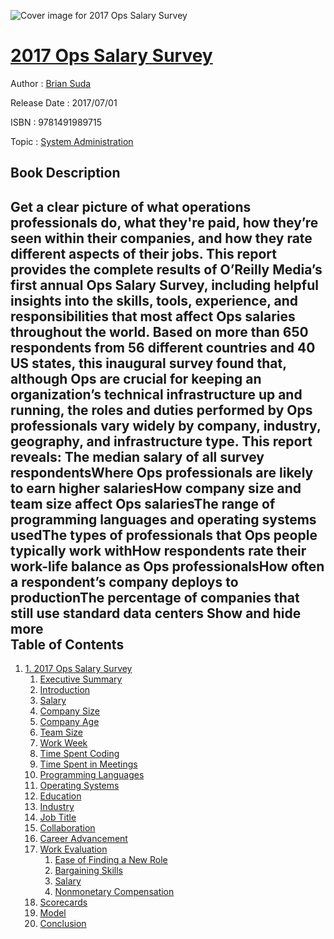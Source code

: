 ![Cover image for 2017 Ops Salary Survey](https://imgdetail.ebookreading.net/cover/cover/design/EB9781491989715.jpg)

[2017 Ops Salary Survey](https://ebookreading.net/view/book/2017+Ops+Salary+Survey-EB9781491989715_1.html "2017 Ops Salary Survey")
====================================================================================================================

Author : [Brian Suda](https://ebookreading.net/search/author/Brian+Suda)

Release Date : 2017/07/01

ISBN : 9781491989715

Topic : [System Administration](https://ebookreading.net/search/category/system-administration)

Book Description
-----------------

 Get a clear picture of what operations professionals do, what they're paid, how they’re seen within their companies, and how they rate different aspects of their jobs. This report provides the complete results of O’Reilly Media’s first annual Ops Salary Survey, including helpful insights into the skills, tools, experience, and responsibilities that most affect Ops salaries throughout the world.
Based on more than 650 respondents from 56 different countries and 40 US states, this inaugural survey found that, although Ops are crucial for keeping an organization’s technical infrastructure up and running, the roles and duties performed by Ops professionals vary widely by company, industry, geography, and infrastructure type.
This report reveals:
The median salary of all survey respondentsWhere Ops professionals are likely to earn higher salariesHow company size and team size affect Ops salariesThe range of programming languages and operating systems usedThe types of professionals that Ops people typically work withHow respondents rate their work-life balance as Ops professionalsHow often a respondent’s company deploys to productionThe percentage of companies that still use standard data centers        Show and hide more                
Table of Contents
-----------------

1. [1. 2017 Ops Salary Survey](https://ebookreading.net/view/book/2017+Ops+Salary+Survey-EB9781491989715_4.html#idm139928788755968)
    1. [Executive Summary](https://ebookreading.net/view/book/2017+Ops+Salary+Survey-EB9781491989715_4.html#idm139928788753264)
    1. [Introduction](https://ebookreading.net/view/book/2017+Ops+Salary+Survey-EB9781491989715_4.html#idm139928788753008)
    1. [Salary](https://ebookreading.net/view/book/2017+Ops+Salary+Survey-EB9781491989715_4.html#idm139928788689120)
    1. [Company Size](https://ebookreading.net/view/book/2017+Ops+Salary+Survey-EB9781491989715_4.html#idm139928788688656)
    1. [Company Age](https://ebookreading.net/view/book/2017+Ops+Salary+Survey-EB9781491989715_4.html#idm139928788736320)
    1. [Team Size](https://ebookreading.net/view/book/2017+Ops+Salary+Survey-EB9781491989715_4.html#idm139928788673584)
    1. [Work Week](https://ebookreading.net/view/book/2017+Ops+Salary+Survey-EB9781491989715_4.html#idm139928788665616)
    1. [Time Spent Coding](https://ebookreading.net/view/book/2017+Ops+Salary+Survey-EB9781491989715_4.html#idm139928788671904)
    1. [Time Spent in Meetings](https://ebookreading.net/view/book/2017+Ops+Salary+Survey-EB9781491989715_4.html#idm139928788676656)
    1. [Programming Languages](https://ebookreading.net/view/book/2017+Ops+Salary+Survey-EB9781491989715_4.html#idm139928788660176)
    1. [Operating Systems](https://ebookreading.net/view/book/2017+Ops+Salary+Survey-EB9781491989715_4.html#idm139928788659920)
    1. [Education](https://ebookreading.net/view/book/2017+Ops+Salary+Survey-EB9781491989715_4.html#idm139928788657936)
    1. [Industry](https://ebookreading.net/view/book/2017+Ops+Salary+Survey-EB9781491989715_4.html#idm139928788646736)
    1. [Job Title](https://ebookreading.net/view/book/2017+Ops+Salary+Survey-EB9781491989715_4.html#idm139928788653616)
    1. [Collaboration](https://ebookreading.net/view/book/2017+Ops+Salary+Survey-EB9781491989715_4.html#idm139928788653360)
    1. [Career Advancement](https://ebookreading.net/view/book/2017+Ops+Salary+Survey-EB9781491989715_4.html#idm139928788648624)
    1. [Work Evaluation](https://ebookreading.net/view/book/2017+Ops+Salary+Survey-EB9781491989715_4.html#idm139928788627168)
        1. [Ease of Finding a New Role](https://ebookreading.net/view/book/2017+Ops+Salary+Survey-EB9781491989715_4.html#idm139928788635408)
        1. [Bargaining Skills](https://ebookreading.net/view/book/2017+Ops+Salary+Survey-EB9781491989715_4.html#idm139928788628736)
        1. [Salary](https://ebookreading.net/view/book/2017+Ops+Salary+Survey-EB9781491989715_4.html#idm139928788632816)
        1. [Nonmonetary Compensation](https://ebookreading.net/view/book/2017+Ops+Salary+Survey-EB9781491989715_4.html#idm139928788634416)
    1. [Scorecards](https://ebookreading.net/view/book/2017+Ops+Salary+Survey-EB9781491989715_4.html#idm139928788609456)
    1. [Model](https://ebookreading.net/view/book/2017+Ops+Salary+Survey-EB9781491989715_4.html#idm139928788597680)
    1. [Conclusion](https://ebookreading.net/view/book/2017+Ops+Salary+Survey-EB9781491989715_4.html#idm139928788601856)
